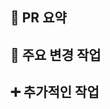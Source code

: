 ## :page_with_curl: PR 요약

## :memo: 주요 변경 작업

## :heavy_plus_sign: 추가적인 작업
<!-- 주요 변경 작업 이외에도 질문이나 좀 더 알고 싶은 내용 기입해 주시면 됩니다. -->

